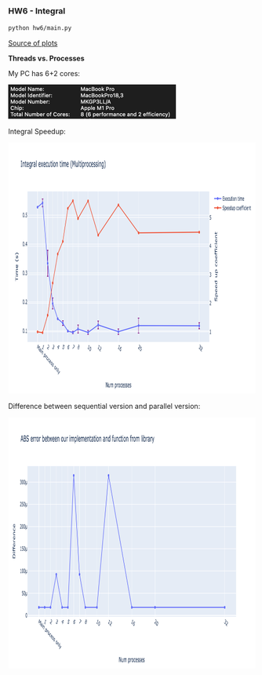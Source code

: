 ### HW6 - Integral
```bash
python hw6/main.py
```
[Source of plots](out)

**Threads vs. Processes**

My PC has 6+2 cores:

<img src="pc_spec.png">

Integral Speedup:

<img src="out/speed_up_vs_process.png" width=1024 height=512>

Difference between sequential version and parallel version:

<img src="out/difference_of_result.png" width=1024 height=512>

